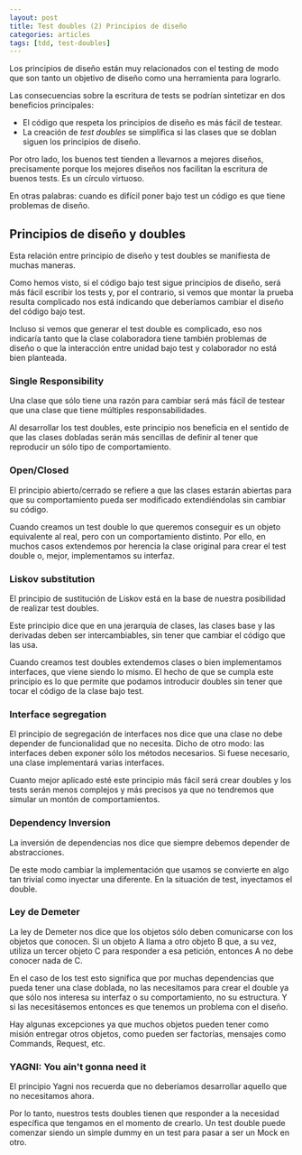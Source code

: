 ```yaml
---
layout: post
title: Test doubles (2) Principios de diseño
categories: articles
tags: [tdd, test-doubles]
---
```


Los principios de diseño están muy relacionados con el testing de modo que son tanto un objetivo de diseño como una herramienta para lograrlo.

Las consecuencias sobre la escritura de tests se podrían sintetizar en dos beneficios principales:

* El código que respeta los principios de diseño es más fácil de testear.
* La creación de *test doubles* se simplifica si las clases que se doblan siguen los principios de diseño.

Por otro lado, los buenos test tienden a llevarnos a mejores diseños, precisamente porque los mejores diseños nos facilitan la escritura de buenos tests. Es un círculo virtuoso.

En otras palabras: cuando es difícil poner bajo test un código es que tiene problemas de diseño.

## Principios de diseño y doubles

Esta relación entre principio de diseño y test doubles se manifiesta de muchas maneras.

Como hemos visto, si el código bajo test sigue principios de diseño, será más fácil escribir los tests y, por el contrario, si vemos que montar la prueba resulta complicado nos está indicando que deberíamos cambiar el diseño del código bajo test.

Incluso si vemos que generar el test double es complicado, eso nos indicaría tanto que la clase colaboradora tiene también problemas de diseño o que la interacción entre unidad bajo test y colaborador no está bien planteada.

### Single Responsibility

Una clase que sólo tiene una razón para cambiar será más fácil de testear que una clase que tiene múltiples responsabilidades.

Al desarrollar los test doubles, este principio nos beneficia en el sentido de que las clases dobladas serán más sencillas de definir al tener que reproducir un sólo tipo de comportamiento. 

### Open/Closed

El principio abierto/cerrado se refiere a que las clases estarán abiertas para que su comportamiento pueda ser modificado extendiéndolas sin cambiar su código.

Cuando creamos un test double lo que queremos conseguir es un objeto equivalente al real, pero con un comportamiento distinto. Por ello, en muchos casos extendemos por herencia la clase original para crear el test double o, mejor, implementamos su interfaz.

### Liskov substitution

El principio de sustitución de Liskov está en la base de nuestra posibilidad de realizar test doubles.

Este principio dice que en una jerarquía de clases, las clases base y las derivadas deben ser intercambiables, sin tener que cambiar el código que las usa.

Cuando creamos test doubles extendemos clases o bien implementamos interfaces, que viene siendo lo mismo. El hecho de que se cumpla este principio es lo que permite que podamos introducir doubles sin tener que tocar el código de la clase bajo test.

### Interface segregation

El principio de segregación de interfaces nos dice que una clase no debe depender de funcionalidad que no necesita. Dicho de otro modo: las interfaces deben exponer sólo los métodos necesarios. Si fuese necesario, una clase implementará varias interfaces.

Cuanto mejor aplicado esté este principio más fácil será crear doubles y los tests serán menos complejos y más precisos ya que no tendremos que simular un montón de comportamientos.

### Dependency Inversion

La inversión de dependencias nos dice que siempre debemos depender de abstracciones. 

De este modo cambiar la implementación que usamos se convierte en algo tan trivial como inyectar una diferente. En la situación de test, inyectamos el double.

### Ley de Demeter

La ley de Demeter nos dice que los objetos sólo deben comunicarse con los objetos que conocen. Si un objeto A llama a otro objeto B que, a su vez, utiliza un tercer objeto C para responder a esa petición, entonces A no debe conocer nada de C.

En el caso de los test esto significa que por muchas dependencias que pueda tener una clase doblada, no las necesitamos para crear el double ya que sólo nos interesa su interfaz o su comportamiento, no su estructura. Y si las necesitásemos entonces es que tenemos un problema con el diseño.

Hay algunas excepciones ya que muchos objetos pueden tener como misión entregar otros objetos, como pueden ser factorías, mensajes como Commands, Request, etc.

### YAGNI: You ain't gonna need it

El principio Yagni nos recuerda que no deberíamos desarrollar aquello que no necesitamos ahora.

Por lo tanto, nuestros tests doubles tienen que responder a la necesidad específica que tengamos en el momento de crearlo. Un test double puede comenzar siendo un simple dummy en un test para pasar a ser un Mock en otro.


